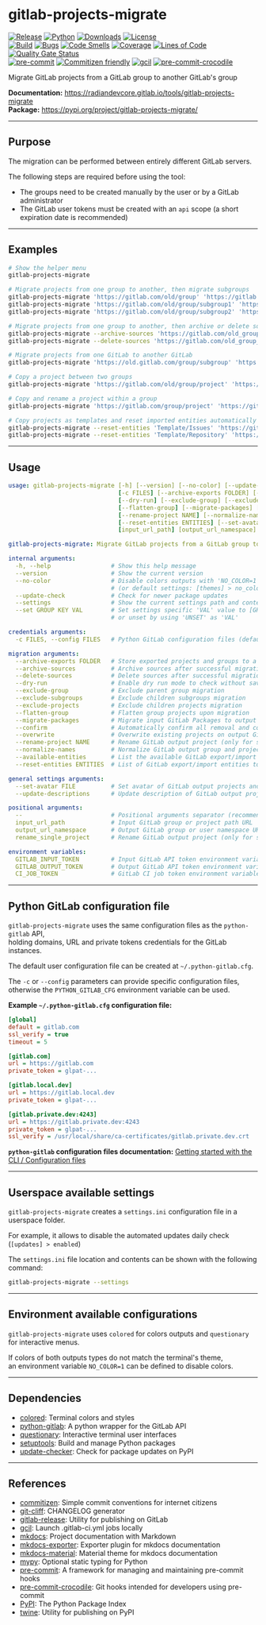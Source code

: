 # gitlab-projects-migrate

<!-- markdownlint-disable no-inline-html -->

[![Release](https://img.shields.io/pypi/v/gitlab-projects-migrate?color=blue)](https://pypi.org/project/gitlab-projects-migrate)
[![Python](https://img.shields.io/pypi/pyversions/gitlab-projects-migrate?color=blue)](https://pypi.org/project/gitlab-projects-migrate)
[![Downloads](https://img.shields.io/pypi/dm/gitlab-projects-migrate?color=blue)](https://pypi.org/project/gitlab-projects-migrate)
[![License](https://img.shields.io/gitlab/license/RadianDevCore/tools/gitlab-projects-migrate?color=blue)](https://gitlab.com/RadianDevCore/tools/gitlab-projects-migrate/-/blob/main/LICENSE)
<br />
[![Build](https://gitlab.com/RadianDevCore/tools/gitlab-projects-migrate/badges/main/pipeline.svg)](https://gitlab.com/RadianDevCore/tools/gitlab-projects-migrate/-/commits/main/)
[![Bugs](https://sonarcloud.io/api/project_badges/measure?project=RadianDevCore_gitlab-projects-migrate&metric=bugs)](https://sonarcloud.io/dashboard?id=RadianDevCore_gitlab-projects-migrate)
[![Code Smells](https://sonarcloud.io/api/project_badges/measure?project=RadianDevCore_gitlab-projects-migrate&metric=code_smells)](https://sonarcloud.io/dashboard?id=RadianDevCore_gitlab-projects-migrate)
[![Coverage](https://sonarcloud.io/api/project_badges/measure?project=RadianDevCore_gitlab-projects-migrate&metric=coverage)](https://sonarcloud.io/dashboard?id=RadianDevCore_gitlab-projects-migrate)
[![Lines of Code](https://sonarcloud.io/api/project_badges/measure?project=RadianDevCore_gitlab-projects-migrate&metric=ncloc)](https://sonarcloud.io/dashboard?id=RadianDevCore_gitlab-projects-migrate)
[![Quality Gate Status](https://sonarcloud.io/api/project_badges/measure?project=RadianDevCore_gitlab-projects-migrate&metric=alert_status)](https://sonarcloud.io/dashboard?id=RadianDevCore_gitlab-projects-migrate)
<br />
[![pre-commit](https://img.shields.io/badge/pre--commit-enabled-brightgreen?logo=pre-commit)](https://github.com/pre-commit/pre-commit)
[![Commitizen friendly](https://img.shields.io/badge/commitizen-friendly-brightgreen.svg)](https://commitizen-tools.github.io/commitizen/)
[![gcil](https://img.shields.io/badge/gcil-enabled-brightgreen?logo=gitlab)](https://radiandevcore.gitlab.io/tools/gcil)
[![pre-commit-crocodile](https://img.shields.io/badge/pre--commit--crocodile-enabled-brightgreen?logo=gitlab)](https://radiandevcore.gitlab.io/tools/pre-commit-crocodile)

Migrate GitLab projects from a GitLab group to another GitLab's group

**Documentation:** <https://radiandevcore.gitlab.io/tools/gitlab-projects-migrate>  
**Package:** <https://pypi.org/project/gitlab-projects-migrate/>

---

## Purpose

The migration can be performed between entirely different GitLab servers.

The following steps are required before using the tool:

- The groups need to be created manually by the user or by a GitLab administrator
- The GitLab user tokens must be created with an `api` scope (a short expiration date is recommended)

---

## Examples

<!-- prettier-ignore-start -->

```bash
# Show the helper menu
gitlab-projects-migrate

# Migrate projects from one group to another, then migrate subgroups
gitlab-projects-migrate 'https://gitlab.com/old/group' 'https://gitlab.com/new/group'
gitlab-projects-migrate 'https://gitlab.com/old/group/subgroup1' 'https://gitlab.com/new/group/subgroup1'
gitlab-projects-migrate 'https://gitlab.com/old/group/subgroup2' 'https://gitlab.com/new/group/subgroup2'

# Migrate projects from one group to another, then archive or delete sources
gitlab-projects-migrate --archive-sources 'https://gitlab.com/old_group_1' 'https://gitlab.com/new_group_1'
gitlab-projects-migrate --delete-sources 'https://gitlab.com/old_group_2' 'https://gitlab.com/new_group_2'

# Migrate projects from one GitLab to another GitLab
gitlab-projects-migrate 'https://old.gitlab.com/group/subgroup' 'https://new.gitlab.com'

# Copy a project between two groups
gitlab-projects-migrate 'https://gitlab.com/old/group/project' 'https://gitlab.com/new/group'

# Copy and rename a project within a group
gitlab-projects-migrate 'https://gitlab.com/group/project' 'https://gitlab.com/group' 'new_project_name'

# Copy projects as templates and reset imported entities automatically
gitlab-projects-migrate --reset-entities 'Template/Issues' 'https://gitlab.com/group/template_issues' 'https://gitlab.com/group' 'issues'
gitlab-projects-migrate --reset-entities 'Template/Repository' 'https://gitlab.com/group/template_repository' 'https://gitlab.com/group' 'repository'
```

<!-- prettier-ignore-end -->

---

<span class="page-break"></span>

## Usage

<!-- prettier-ignore-start -->
<!-- readme-help-start -->

```yaml
usage: gitlab-projects-migrate [-h] [--version] [--no-color] [--update-check] [--settings] [--set GROUP KEY VAL]
                               [-c FILES] [--archive-exports FOLDER] [--archive-sources | --delete-sources]
                               [--dry-run] [--exclude-group] [--exclude-subgroups] [--exclude-projects]
                               [--flatten-group] [--migrate-packages] [--confirm] [--overwrite]
                               [--rename-project NAME] [--normalize-names] [--available-entities]
                               [--reset-entities ENTITIES] [--set-avatar FILE] [--update-descriptions] [--]
                               [input_url_path] [output_url_namespace] [rename_single_project]

gitlab-projects-migrate: Migrate GitLab projects from a GitLab group to another GitLab's group

internal arguments:
  -h, --help                 # Show this help message
  --version                  # Show the current version
  --no-color                 # Disable colors outputs with 'NO_COLOR=1'
                             # (or default settings: [themes] > no_color)
  --update-check             # Check for newer package updates
  --settings                 # Show the current settings path and contents
  --set GROUP KEY VAL        # Set settings specific 'VAL' value to [GROUP] > KEY
                             # or unset by using 'UNSET' as 'VAL'

credentials arguments:
  -c FILES, --config FILES   # Python GitLab configuration files (default: PYTHON_GITLAB_CFG environment)

migration arguments:
  --archive-exports FOLDER   # Store exported projects and groups to a folder
  --archive-sources          # Archive sources after successful migration
  --delete-sources           # Delete sources after successful migration
  --dry-run                  # Enable dry run mode to check without saving
  --exclude-group            # Exclude parent group migration
  --exclude-subgroups        # Exclude children subgroups migration
  --exclude-projects         # Exclude children projects migration
  --flatten-group            # Flatten group projects upon migration
  --migrate-packages         # Migrate input GitLab Packages to output GitLab projects
  --confirm                  # Automatically confirm all removal and contents warnings
  --overwrite                # Overwrite existing projects on output GitLab
  --rename-project NAME      # Rename GitLab output project (only for single input project)
  --normalize-names          # Normalize GitLab output group and project names
  --available-entities       # List the available GitLab export/import entities known by the tool
  --reset-entities ENTITIES  # List of GitLab export/import entities to reset separated by "," (default: Members)

general settings arguments:
  --set-avatar FILE          # Set avatar of GitLab output projects and groups
  --update-descriptions      # Update description of GitLab output projects and groups automatically

positional arguments:
  --                         # Positional arguments separator (recommended)
  input_url_path             # Input GitLab group or project path URL
  output_url_namespace       # Output GitLab group or user namespace URL
  rename_single_project      # Rename GitLab output project (only for single input project)

environment variables:
  GITLAB_INPUT_TOKEN         # Input GitLab API token environment variable (fallback: GITLAB_TOKEN)
  GITLAB_OUTPUT_TOKEN        # Output GitLab API token environment variable (fallback: GITLAB_TOKEN)
  CI_JOB_TOKEN               # GitLab CI job token environment variable (CI only)
```

<!-- readme-help-stop -->
<!-- prettier-ignore-end -->

---

<span class="page-break"></span>

## Python GitLab configuration file

`gitlab-projects-migrate` uses the same configuration files as the `python-gitlab` API,  
holding domains, URL and private tokens credentials for the GitLab instances.

The default user configuration file can be created at `~/.python-gitlab.cfg`.

The `-c` or `--config` parameters can provide specific configuration files,  
otherwise the `PYTHON_GITLAB_CFG` environment variable can be used.

**Example `~/.python-gitlab.cfg` configuration file:**

```ini title="~/.python-gitlab.cfg"
[global]
default = gitlab.com
ssl_verify = true
timeout = 5

[gitlab.com]
url = https://gitlab.com
private_token = glpat-...

[gitlab.local.dev]
url = https://gitlab.local.dev
private_token = glpat-...

[gitlab.private.dev:4243]
url = https://gitlab.private.dev:4243
private_token = glpat-...
ssl_verify = /usr/local/share/ca-certificates/gitlab.private.dev.crt
```


**`python-gitlab` configuration files documentation:** [Getting started with the CLI / Configuration files](https://python-gitlab.readthedocs.io/en/stable/cli-usage.html#configuration-files)

---

<span class="page-break"></span>

## Userspace available settings

`gitlab-projects-migrate` creates a `settings.ini` configuration file in a userspace folder.

For example, it allows to disable the automated updates daily check (`[updates] > enabled`)

The `settings.ini` file location and contents can be shown with the following command:

```bash
gitlab-projects-migrate --settings
```

---

## Environment available configurations

`gitlab-projects-migrate` uses `colored` for colors outputs and `questionary` for interactive menus.

If colors of both outputs types do not match the terminal's theme,  
an environment variable `NO_COLOR=1` can be defined to disable colors.

---

<span class="page-break"></span>

## Dependencies

- [colored](https://pypi.org/project/colored/): Terminal colors and styles
- [python-gitlab](https://pypi.org/project/python-gitlab/): A python wrapper for the GitLab API
- [questionary](https://pypi.org/project/questionary/): Interactive terminal user interfaces
- [setuptools](https://pypi.org/project/setuptools/): Build and manage Python packages
- [update-checker](https://pypi.org/project/update-checker/): Check for package updates on PyPI

---

## References

- [commitizen](https://pypi.org/project/commitizen/): Simple commit conventions for internet citizens
- [git-cliff](https://github.com/orhun/git-cliff): CHANGELOG generator
- [gitlab-release](https://pypi.org/project/gitlab-release/): Utility for publishing on GitLab
- [gcil](https://radiandevcore.gitlab.io/tools/gcil): Launch .gitlab-ci.yml jobs locally
- [mkdocs](https://www.mkdocs.org/): Project documentation with Markdown
- [mkdocs-exporter](https://adrienbrignon.github.io/mkdocs-exporter/): Exporter plugin for mkdocs documentation
- [mkdocs-material](https://squidfunk.github.io/mkdocs-material/): Material theme for mkdocs documentation
- [mypy](https://pypi.org/project/mypy/): Optional static typing for Python
- [pre-commit](https://pre-commit.com/): A framework for managing and maintaining pre-commit hooks
- [pre-commit-crocodile](https://radiandevcore.gitlab.io/tools/pre-commit-crocodile): Git hooks intended for developers using pre-commit
- [PyPI](https://pypi.org/): The Python Package Index
- [twine](https://pypi.org/project/twine/): Utility for publishing on PyPI
